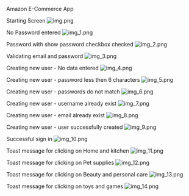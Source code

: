 Amazon E-Commerce App

Starting Screen
![img.png](img.png)

No Password entered
![img_1.png](img_1.png)

Password with show password checkbox checked
![img_2.png](img_2.png)

Validating email and password
![img_3.png](img_3.png)

Creating new user - No data entered
![img_4.png](img_4.png)

Creating new user - password less then 6 characters
![img_5.png](img_5.png)

Creating new user - passwords do not match
![img_6.png](img_6.png)

Creating new user - username already exist
![img_7.png](img_7.png)

Creating new user - email already exist
![img_8.png](img_8.png)

Creating new user - user successfully created
![img_9.png](img_9.png)

Successful sign in
![img_10.png](img_10.png)

Toast message for clicking on Home and kitchen
![img_11.png](img_11.png)

Toast message for clicking on Pet supplies
![img_12.png](img_12.png)

Toast message for clicking on Beauty and personal care
![img_13.png](img_13.png)

Toast message for clicking on toys and games
![img_14.png](img_14.png)

